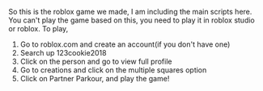 So this is the roblox game we made, I am including the main scripts here.
You can't play the game based on this, you need to play it in roblox studio or roblox.
To play,
1. Go to roblox.com and create an account(if you don't have one)
2. Search up 123cookie2018
3. Click on the person and go to view full profile
4. Go to creations and click on the multiple squares option
5. Click on Partner Parkour, and play the game!

